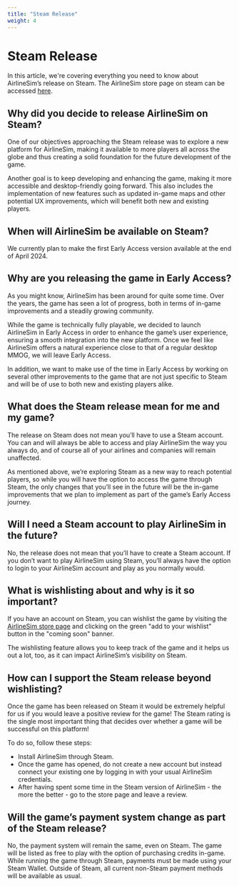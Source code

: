 ```yaml
---
title: "Steam Release"
weight: 4
---
```


# Steam Release

In this article, we're covering everything you need to know about AirlineSim’s release on Steam. The AirlineSim store page on steam can be accessed [here](https://store.steampowered.com/app/2715810/AirlineSim/).

## Why did you decide to release AirlineSim on Steam?

One of our objectives approaching the Steam release was to explore a new platform for AirlineSim, making it available to more players all across the globe and thus creating a solid foundation for the future development of the game.

Another goal is to keep developing and enhancing the game, making it more accessible and desktop-friendly going forward. This also includes the implementation of new features such as updated in-game maps and other potential UX improvements, which will benefit both new and existing players.

## When will AirlineSim be available on Steam?

We currently plan to make the first Early Access version available at the end of April 2024.

## Why are you releasing the game in Early Access?

As you might know, AirlineSim has been around for quite some time. Over the years, the game has seen a lot of progress, both in terms of in-game improvements and a steadily growing community.

While the game is technically fully playable, we decided to launch AirlineSim in Early Access in order to enhance the game’s user experience, ensuring a smooth integration into the new platform. Once we feel like AirlineSim offers a natural experience close to that of a regular desktop MMOG, we will leave Early Access.

In addition, we want to make use of the time in Early Access by working on several other improvements to the game that are not just specific to Steam and will be of use to both new and existing players alike.

## What does the Steam release mean for me and my game?

The release on Steam does not mean you’ll have to use a Steam account. You can and will always be able to access and play AirlineSim the way you always do, and of course all of your airlines and companies will remain unaffected.

As mentioned above, we’re exploring Steam as a new way to reach potential players, so while you will have the option to access the game through Steam, the only changes that you’ll see in the future will be the in-game improvements that we plan to implement as part of the game’s Early Access journey.

## Will I need a Steam account to play AirlineSim in the future?

No, the release does not mean that you’ll have to create a Steam account. If you don’t want to play AirlineSim using Steam, you’ll always have the option to login to your AirlineSim account and play as you normally would.

## What is wishlisting about and why is it so important?

If you have an account on Steam, you can wishlist the game by visiting the [AirlineSim store page](https://store.steampowered.com/app/2715810/AirlineSim/) and clicking on the green "add to your wishlist" button in the "coming soon" banner.

The wishlisting feature allows you to keep track of the game and it helps us out a lot, too, as it can impact AirlineSim’s visibility on Steam.

## How can I support the Steam release beyond wishlisting?

Once the game has been released on Steam it would be extremely helpful for us if you would leave a positive review for the game! The Steam rating is the single most important thing that decides over whether a game will be successful on this platform!

To do so, follow these steps:

* Install AirlineSim through Steam.
* Once the game has opened, do not create a new account but instead connect your existing one by logging in with your usual AirlineSim credentials.
* After having spent some time in the Steam version of AirlineSim - the more the better - go to the store page and leave a review.

## Will the game’s payment system change as part of the Steam release?

No, the payment system will remain the same, even on Steam. The game will be listed as free to play with the option of purchasing credits in-game. While running the game through Steam, payments must be made using your Steam Wallet. Outside of Steam, all current non-Steam payment methods will be available as usual.